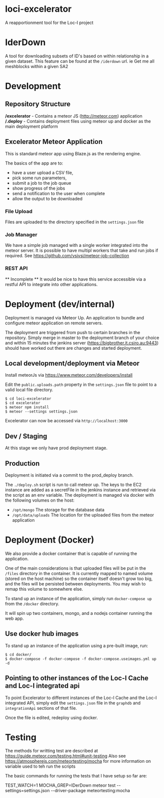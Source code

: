 # loci-excelerator
A reapportionment tool for the Loc-I project

# IderDown
A tool for downloading subsets of ID's based on within relationship in a given dataset. This feature can be found at the `/iderdown` url. ie Get me all meshblocks within a given SA2

# Development
## Repository Structure
**/excelerator** - Contains a meteor JS (http://meteor.com) application
**/.deploy** - Contains deployment files using meteor up and docker as the main deployment platform

## Excelerator Meteor Application
This is standard meteor app using Blaze.js as the rendering engine. 

The basics of the app are to:
- have a user upload a CSV file, 
- pick some run parameters, 
- submit a job to the job queue
- show progress of the jobs
- send a notification to the user when complete
- allow the output to be downloaded

### File Upload
Files are uploaded to the directory specified in the `settings.json` file

### Job Manager
We have a simple job managed with a single worker integrated into the meteor server. It is possible to have multipl workers that take and run jobs if required. See https://github.com/vsivsi/meteor-job-collection

### REST API
** Incomplete ** 
It would be nice to have this service accessible via a restful API to integrate into other applications.

# Deployment (dev/internal)
Deployment is managed via Meteor Up. An application to bundle and configure meteor application on remote servers.

The deployment are triggered from push to certain branches in the repository. Simply merge in master to the deployment branch of your choice and within 15 minutes the jenkins server (https://bigbrother.it.csiro.au:9443) should have worked out there are changes and started deployment.

## Local development/deployment via Meteor

Install meteorJs via https://www.meteor.com/developers/install

Edit the `public.uploads.path` property in the `settings.json` file to point to a valid local file directory.

```
$ cd loci-excelerator
$ cd excelerator
$ meteor npm install
$ meteor --settings settings.json
```

Excelerator can now be accessed via `http://localhost:3000`

## Dev / Staging
At this stage we only have prod deployment stage.

## Production
Deployment is initiated via a commit to the prod_deploy branch. 

The `./deploy.sh` script is run to call meteor up.
The keys to the EC2 instance are added as a secretFile in the jenkins instance and retrieved via the script as an env variable.
The deployment is managed via docker with the following volumes on the host:
- `/opt/mongo` The storage for the database data
- `/opt/data/uploads` The location for the uploaded files from the meteor application

# Deployment (Docker)
We also provide a docker container that is capable of running the application.

One of the main considerations is that uploaded files will be put in the `/files` directory in the container. It is currently mapped to named volume (stored on the host machine) so the container itself doesn't grow too big, and the files will be persisted between deployments. You may wish to remap this volume to somewhere else.

To stand up an instance of the application, simply run `docker-compose up` from the `/docker` directory.

It will spin up two containers, mongo, and a nodejs container running the web app.

## Use docker hub images

To stand up an instance of the application using a pre-built image, run:
```
$ cd docker/
$ docker-compose -f docker-compose -f docker-compose.useimages.yml up -d
```

## Pointing to other instances of the Loc-I Cache and Loc-I integrated api

To point Excelerator to different instances of the Loc-I Cache and the Loc-I integrated API,
simply edit the `settings.json` file in the `graphdb` and `integrationApi` sections of that 
file.

Once the file is edited, redeploy using docker.

# Testing 
The methods for writting test are described at https://guide.meteor.com/testing.html#unit-testing
Also see https://atmospherejs.com/meteortesting/mocha for more information on variable used to teh run the scripts

The basic commands for running the tests that I have setup so far are: 

TEST_WATCH=1 MOCHA_GREP=IDerDown meteor test --settings=settings.json --driver-package meteortesting:mocha
